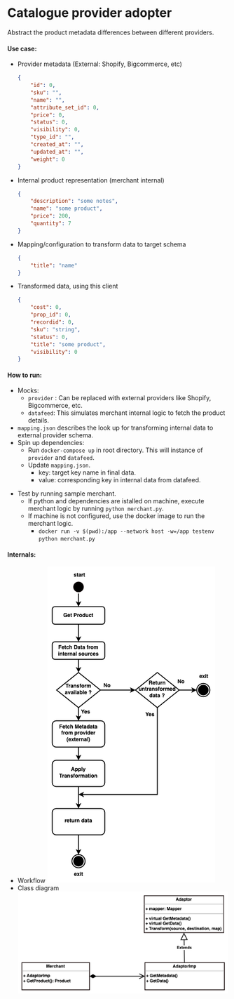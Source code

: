 # Catalogue provider adopter

Abstract the product metadata differences between different providers. 

#### Use case:

- Provider metadata (External: Shopify, Bigcommerce, etc)
    ```json
  {
        "id": 0,
        "sku": "",
        "name": "",
        "attribute_set_id": 0,
        "price": 0,
        "status": 0,
        "visibility": 0,
        "type_id": "",
        "created_at": "",
        "updated_at": "",
        "weight": 0
  }
    ```
- Internal product representation (merchant internal)
    ```json
    {
        "description": "some notes",
        "name": "some product",
        "price": 200,
        "quantity": 7
    }
    ```
- Mapping/configuration to transform data to target schema
    ```json
    {
    	"title": "name"
    }
    ```
- Transformed data, using this client
    ```json
    {
        "cost": 0,
        "prop_id": 0,
        "recordid": 0,
        "sku": "string",
        "status": 0,
        "title": "some product", 
        "visibility": 0
    }
    ```

#### How to run:
- Mocks:
    + `provider` : Can be replaced with external providers like Shopify, Bigcommerce, etc.
    + `datafeed`: This simulates merchant internal logic to fetch the product details.
- `mapping.json` describes the look up for transforming internal data to external provider schema.
- Spin up dependencies:
    + Run `docker-compose up` in root directory. This will instance of `provider` and `datafeed`.
    + Update `mapping.json`.
        - key: target key name in final data.
        - value: corresponding key in internal data from datafeed.
+ Test by running sample merchant.
    - If python and dependencies are istalled on machine, execute merchant logic by running `python merchant.py`.
    - If machine is not configured, use the docker image to run the merchant logic.
        - `docker run -v $(pwd):/app --network host -w=/app testenv python merchant.py`

#### Internals:
- Workflow
![Workflow](./docs/workflow.png?raw=true "Workflow")
- Class diagram
![Class](./docs/class-diagram.png?raw=true "Class")
